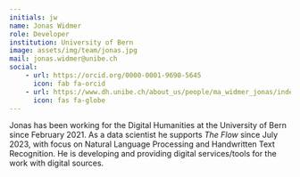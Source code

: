 ```yaml
---
initials: jw
name: Jonas Widmer
role: Developer
institution: University of Bern
image: assets/img/team/jonas.jpg
mail: jonas.widmer@unibe.ch
social:
    - url: https://orcid.org/0000-0001-9690-5645
      icon: fab fa-orcid
    - url: https://www.dh.unibe.ch/about_us/people/ma_widmer_jonas/index_eng.html
      icon: fas fa-globe
---
```

Jonas has been working for the Digital Humanities at the University of Bern since February 2021. As a data scientist he supports *The Flow* since July 2023, with focus on Natural Language Processing and Handwritten Text Recognition. He is developing and providing digital services/tools for the work with digital sources.